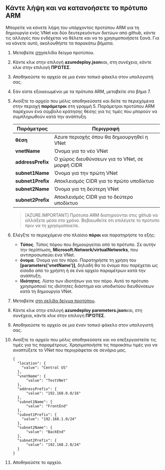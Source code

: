 ## <a name="download-and-understand-the-arm-template"></a>Κάντε λήψη και να κατανοήσετε το πρότυπο ARM

Μπορείτε να κάνετε λήψη του υπάρχοντος προτύπου ARM για τη δημιουργία ενός VNet και δύο δευτερευόντων δικτύων από github, κάντε τις αλλαγές που ενδέχεται να θέλετε και να το χρησιμοποιήσετε ξανά. Για να κάνετε αυτό, ακολουθήστε τα παρακάτω βήματα.

1. Μεταβείτε [στη](https://github.com/Azure/azure-quickstart-templates/tree/master/101-vnet-two-subnets)σελίδα δείγμα προτύπου.
2. Κάντε κλικ στην επιλογή **azuredeploy.json**και, στη συνέχεια, κάντε κλικ στην επιλογή **ΠΡΏΤΕΣ**.
3. Αποθηκεύστε το αρχείο σε μια έναν τοπικό φάκελο στον υπολογιστή σας.
4. Εάν είστε εξοικειωμένοι με τα πρότυπα ARM, μεταβείτε στο βήμα 7.
5. Ανοίξτε το αρχείο που μόλις αποθηκεύσατε και δείτε τα περιεχόμενα στην περιοχή **παράμετροι** στη γραμμή 5. Παράμετροι προτύπου ARM παρέχουν ένα σύμβολο κράτησης θέσης για τις τιμές που μπορούν να συμπληρωθούν κατά την ανάπτυξη.

    | Παράμετρος | Περιγραφή |
    |---|---|
    | **θέση** | Azure περιοχής όπου θα δημιουργηθεί η VNet |
    | **vnetName** | Όνομα για το νέο VNet |
    | **addressPrefix** | Ο χώρος διευθύνσεων για το VNet, σε μορφή CIDR |
    | **subnet1Name** | Όνομα για την πρώτη VNet |
    | **subnet1Prefix** | Αποκλεισμός CIDR για το πρώτο υποδίκτυο |
    | **subnet2Name** | Όνομα για τη δεύτερη VNet |
    | **subnet2Prefix** | Αποκλεισμός CIDR για το δεύτερο υποδίκτυο |

    >[AZURE.IMPORTANT] Πρότυπα ARM διατηρούνται στις github να αλλάξετε μέσα στο χρόνο. Βεβαιωθείτε ότι επιλέγετε το πρότυπο πριν να τη χρησιμοποιείτε.
    
6. Ελέγξτε το περιεχόμενο στο πλαίσιο **πόροι** και παρατηρήστε τα εξής:

    - **Τύπος**. Τύπος πόρου που δημιουργείται από το πρότυπο. Σε αυτήν την περίπτωση, **Microsoft.Network/virtualNetworks**, που αντιπροσωπεύει ένα VNet.
    - **όνομα**. Όνομα για τον πόρο. Παρατηρήστε τη χρήση του **[parameters('vnetName')]**, δηλαδή θα το όνομα που παρέχεται ως είσοδο από το χρήστη ή σε ένα αρχείο παραμέτρων κατά την ανάπτυξη.
    - **Ιδιότητες**. Λίστα των ιδιοτήτων για τον πόρο. Αυτό το πρότυπο χρησιμοποιεί τις ιδιότητες διάστημα και υποδικτύου διευθύνσεων κατά τη δημιουργία VNet.

7. Μεταβείτε [στη σελίδα δείγμα προτύπου](https://github.com/Azure/azure-quickstart-templates/tree/master/101-vnet-two-subnets).
8. Κάντε κλικ στην επιλογή **azuredeploy paremeters.json**και, στη συνέχεια, κάντε κλικ στην επιλογή **ΠΡΏΤΕΣ**.
9. Αποθηκεύστε το αρχείο σε μια έναν τοπικό φάκελο στον υπολογιστή σας.
10. Ανοίξτε το αρχείο που μόλις αποθηκεύσατε και να επεξεργαστείτε τις τιμές για τις παραμέτρους. Χρησιμοποιήστε τις παρακάτω τιμές για να αναπτύξετε το VNet που περιγράφεται σε σενάριο μας.

        {
          "location": {
            "value": "Central US"
          },
          "vnetName": {
              "value": "TestVNet"
          },
          "addressPrefix": {
              "value": "192.168.0.0/16"
          },
          "subnet1Name": {
              "value": "FrontEnd"
          },
          "subnet1Prefix": {
            "value": "192.168.1.0/24"
          },
          "subnet2Name": {
              "value": "BackEnd"
          },
          "subnet2Prefix": {
              "value": "192.168.2.0/24"
          }
        }

11. Αποθηκεύστε το αρχείο.
  